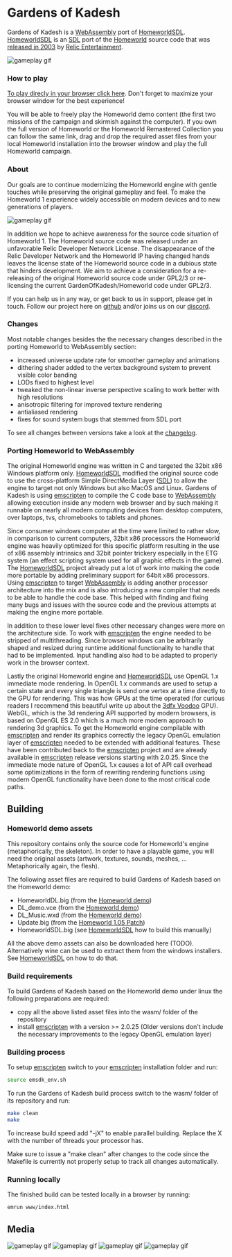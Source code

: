 # Gardens of Kadesh
Gardens of Kadesh is a [WebAssembly] port of [HomeworldSDL]. [HomeworldSDL] is an [SDL] port of the [Homeworld] source code that was [released in 2003] by [Relic Entertainment].

![gameplay gif](media/screenshot_01.jpg)

### How to play
[To play direcly in your browser click here](https://gardensofkadesh.github.io/). Don't forget to maximize your browser window for the best experience!

You will be able to freely play the Homeworld demo content (the first two missions of the campaign and skirmish against the computer). If you own the full version of Homeworld or the Homeworld Remastered Collection you can follow the same link, drag and drop the required asset files from your local Homeworld installation into the browser window and play the full Homeworld campaign.


### About
Our goals are to continue modernizing the Homeworld engine with gentle touches while preserving the original gameplay and feel. To make the Homeworld 1 experience widely accessible on modern devices and to new generations of players.

![gameplay gif](media/gameplay_01.gif)

In addition we hope to achieve awareness for the source code situation of Homeworld 1. The Homeworld source code was released under an unfavorable Relic Developer Network License.
The disappearance of the Relic Developer Network and the Homeworld IP having changed hands leaves the license state of the Homeworld source code in a dubious state that hinders development.
We aim to achieve a consideration for a re-releasing of the original Homeworld source code under GPL2/3 or re-licensing the current GardenOfKadesh/Homeworld code under GPL2/3.

If you can help us in any way, or get back to us in support, please get in touch.
Follow our project here on [github](https://github.com/GardensOfKadesh) and/or joins us on our [discord](https://discord.gg/3hTsAsargq).

### Changes
Most notable changes besides the the necessary changes described in the porting Homeworld to WebAssembly section:
- increased universe update rate for smoother gameplay and animations
- dithering shader added to the vertex background system to prevent visible color banding
- LODs fixed to highest level
- tweaked the non-linear inverse perspective scaling to work better with high resolutions
- anisotropic filtering for improved texture rendering
- antialiased rendering
- fixes for sound system bugs that stemmed from SDL port

To see all changes between versions take a look at the [changelog](changelog.md).

### Porting Homeworld to WebAssembly
The original Homeworld engine was written in C and targeted the 32bit x86 Windows platform only. [HomeworldSDL] modified the original source code to use the cross-platform Simple DirectMedia Layer ([SDL]) to allow the engine to target not only Windows but also MacOS and Linux. Gardens of Kadesh is using [emscripten] to compile the C code base to [WebAssembly] allowing execution inside any modern web browser and by such making it runnable on nearly all modern computing devices from desktop computers, over laptops, tvs, chromebooks to tablets and phones.

Since consumer windows computer at the time were limited to rather slow, in comparison to current computers, 32bit x86 processors the Homeworld engine was heavily optimized for this specific platform resulting in the use of x86 assembly intrinsics and 32bit pointer trickery especially in the ETG system (an effect scripting system used for all graphic effects in the game). The [HomeworldSDL] project already put a lot of work into making the code more portable by adding preliminary support for 64bit x86 processors. Using [emscripten] to target [WebAssembly] is adding another processor architecture into the mix and is also introducing a new compiler that needs to be able to handle the code base. This helped with finding and fixing many bugs and issues with the source code and the previous attempts at making the engine more portable.

In addition to these lower level fixes other necessary changes were more on the architecture side. To work with [emscripten] the engine needed to be stripped of multithreading. Since browser windows can be arbitrarily shaped and resized during runtime additional functionality to handle that had to be implemented. Input handling also had to be adapted to properly work in the browser context.

Lastly the original Homeworld engine and [HomeworldSDL] use OpenGL 1.x immediate mode rendering. In OpenGL 1.x commands are used to setup a certain state and every single triangle is send one vertex at a time directly to the GPU for rendering. This was how GPUs at the time operated (for curious readers I recommend this beautiful write up about the [3dfx Voodoo](https://fabiensanglard.net/3dfx_sst1/index.html) GPU). WebGL, which is the 3d rendering API supported by modern browsers, is based on OpenGL ES 2.0 which is a much more modern approach to rendering 3d graphics. To get the Homeworld engine compilable with [emscripten] and render its graphics correctly the legacy OpenGL emulation layer of [emscripten] needed to be extended with additional features. These have been contributed back to the [emscripten] project and are already available in [emscripten] release versions starting with 2.0.25. Since the immediate mode nature of OpenGL 1.x causes a lot of API call overhead some optimizations in the form of rewriting rendering functions using modern OpenGL functionality have been done to the most critical code paths.


## Building
### Homeworld demo assets
This repository contains only the source code for Homeworld's engine (metaphorically, the skeleton). In order to have a playable game, you will need the original assets (artwork, textures, sounds, meshes, ... Metaphorically again, the flesh).

The following asset files are required to build Gardens of Kadesh based on the Homeworld demo:
- HomeworldDL.big (from the [Homeworld demo])
- DL_demo.vce (from the [Homeworld demo])
- DL_Music.wxd (from the [Homeworld demo])
- Update.big (from the [Homeworld 1.05 Patch])
- HomeworldSDL.big (see [HomeworldSDL] how to build this manually)

All the above demo assets can also be downloaded here (TODO). Alternatively wine can be used to extract them from the windows installers. See [HomeworldSDL] on how to do that.


### Build requirements
To build Gardens of Kadesh based on the Homeworld demo under linux the following preparations are required:

- copy all the above listed asset files into the wasm/ folder of the repository
- install [emscripten] with a version >= 2.0.25 (Older versions don't include the necessary improvements to the legacy OpenGL emulation layer)

### Building process
To setup [emscripten] switch to your [emscripten] installation folder and run:
``` sh
source emsdk_env.sh
```

To run the Gardens of Kadesh build process switch to the wasm/ folder of its repository and run:
``` sh
make clean
make
```

To increase build speed add "-jX" to enable parallel building. Replace the X with the number of threads your processor has.

Make sure to issue a "make clean" after changes to the code since the Makefile is currently not properly setup to track all changes automatically.

### Running locally
The finished build can be tested locally in a browser by running:
``` sh
emrun www/index.html
```

## Media

![gameplay gif](media/screenshot_02.jpg)
![gameplay gif](media/CapitalShips.png)
![gameplay gif](media/Mission1.png)
![gameplay gif](media/Ambush.png)







[Discord]: https://discord.gg/tpBKaHVV
[Homeworld]: https://en.wikipedia.org/wiki/Homeworld
[HomeworldSDL]: https://github.com/HomeworldSDL/HomeworldSDL
[SDL]: https://en.wikipedia.org/wiki/Simple_DirectMedia_Layer
[WebAssembly]: https://webassembly.org/
[emscripten]: https://emscripten.org

[released in 2003]: http://www.insidemacgames.com/news/story.php?ArticleID=8516
[Relic Entertainment]: https://www.relic.com/

[Homeworld demo]: https://www.moddb.com/games/homeworld/downloads/homeworld-demo
[Homeworld 1.05 Patch]: http://www.homeworldaccess.net/downloads/hw1patch/si_homeworld_update_105.exe
